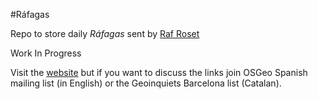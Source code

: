 #Ráfagas

Repo to store daily _Ráfagas_ sent by [Raf Roset](http://twitter.com/geoinquiets)

Work In Progress

Visit the [website](http://geoinquiets.github.io/rafagas/) but if you want to discuss the links join OSGeo Spanish mailing list (in English) or the Geoinquiets Barcelona list (Catalan).
